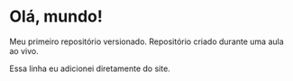 # Olá, mundo!
 Meu primeiro repositório versionado.
 Repositório criado durante uma aula ao vivo.

Essa linha eu adicionei diretamente do site.
